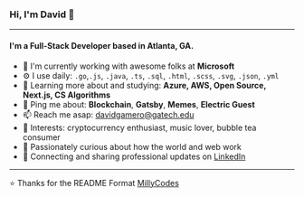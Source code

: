 ### Hi, I'm David 👋
---

#### I'm a Full-Stack Developer based in Atlanta, GA.

- 🏢 I'm currently working with awesome folks at **Microsoft**
- ⚙️ I use daily: `.go`,`.js`, `.java`, `.ts`, `.sql`, `.html`, `.scss`, `.svg`, `.json`, `.yml`
- 🌱 Learning more about and studying: **Azure, AWS, Open Source, Next.js, CS Algorithms**
- 💬 Ping me about: **Blockchain**, **Gatsby**, **Memes**, **Electric Guest**
- 📫 Reach me asap: davidgamero@gatech.edu
- 💙 Interests: cryptocurrency enthusiast, music lover, bubble tea consumer
- 🧠 Passionately curious about how the world and web work
- 💼 Connecting and sharing professional updates on <a href="https://www.linkedin.com/in/david-gamero/">LinkedIn</a>


---

⭐️ Thanks for the README Format [MillyCodes](https://github.com/MillyCodes)
